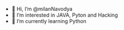 - 👋 Hi, I’m @milanNavodya
- 👀 I’m interested in JAVA, Pyton and Hacking
- 🌱 I’m currently learning Python

<!---
milanNavodya/milanNavodya is a ✨ special ✨ repository because its `README.md` (this file) appears on your GitHub profile.
You can click the Preview link to take a look at your changes.
--->
